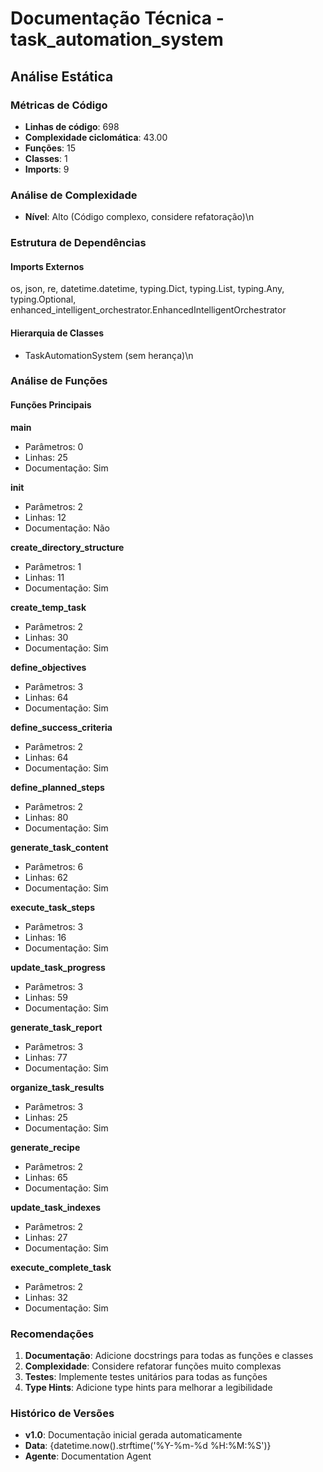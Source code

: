 # Documentação Técnica - task_automation_system

## Análise Estática

### Métricas de Código
- **Linhas de código**: 698
- **Complexidade ciclomática**: 43.00
- **Funções**: 15
- **Classes**: 1
- **Imports**: 9

### Análise de Complexidade
- **Nível**: Alto (Código complexo, considere refatoração)\n
### Estrutura de Dependências

#### Imports Externos
os, json, re, datetime.datetime, typing.Dict, typing.List, typing.Any, typing.Optional, enhanced_intelligent_orchestrator.EnhancedIntelligentOrchestrator

#### Hierarquia de Classes
- TaskAutomationSystem (sem herança)\n
### Análise de Funções

#### Funções Principais
**main**
- Parâmetros: 0
- Linhas: 25
- Documentação: Sim

**__init__**
- Parâmetros: 2
- Linhas: 12
- Documentação: Não

**create_directory_structure**
- Parâmetros: 1
- Linhas: 11
- Documentação: Sim

**create_temp_task**
- Parâmetros: 2
- Linhas: 30
- Documentação: Sim

**define_objectives**
- Parâmetros: 3
- Linhas: 64
- Documentação: Sim

**define_success_criteria**
- Parâmetros: 2
- Linhas: 64
- Documentação: Sim

**define_planned_steps**
- Parâmetros: 2
- Linhas: 80
- Documentação: Sim

**generate_task_content**
- Parâmetros: 6
- Linhas: 62
- Documentação: Sim

**execute_task_steps**
- Parâmetros: 3
- Linhas: 16
- Documentação: Sim

**update_task_progress**
- Parâmetros: 3
- Linhas: 59
- Documentação: Sim

**generate_task_report**
- Parâmetros: 3
- Linhas: 77
- Documentação: Sim

**organize_task_results**
- Parâmetros: 3
- Linhas: 25
- Documentação: Sim

**generate_recipe**
- Parâmetros: 2
- Linhas: 65
- Documentação: Sim

**update_task_indexes**
- Parâmetros: 2
- Linhas: 27
- Documentação: Sim

**execute_complete_task**
- Parâmetros: 2
- Linhas: 32
- Documentação: Sim

### Recomendações

1. **Documentação**: Adicione docstrings para todas as funções e classes
2. **Complexidade**: Considere refatorar funções muito complexas
3. **Testes**: Implemente testes unitários para todas as funções
4. **Type Hints**: Adicione type hints para melhorar a legibilidade

### Histórico de Versões

- **v1.0**: Documentação inicial gerada automaticamente
- **Data**: {datetime.now().strftime('%Y-%m-%d %H:%M:%S')}
- **Agente**: Documentation Agent

